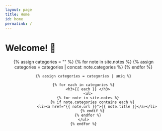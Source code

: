 ```yaml
---
layout: page
title: Home
id: home
permalink: /
---
```



# Welcome! 🌱

<header class="site-category">  
    {% assign categories = "" %} 
    {% for note in site.notes %} 
        {% assign categories = categories | concat: note.categories %} 
    {% endfor %}
    
    {% assign categories = categories | uniq %}
        
    {% for each in categories %}
        <h3>{{ each }} </h3>
        <ul>
        {% for note in site.notes %}
            {% if note.categories contains each %}
                <li><a href="{{ note.url }}">{{ note.title }}</a></li>
            {% endif %}
        {% endfor %}
    </ul>
    {% endfor %}
</header>

<style>
  .wrapper {
    max-width: 46em;
  }
</style>
